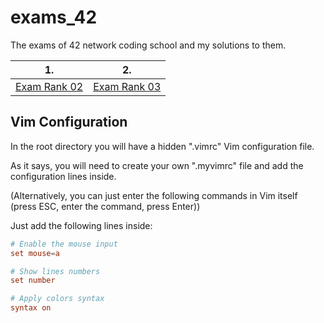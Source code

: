 # exams_42
The exams of 42 network coding school and my solutions to them.

| 1. | 2. |
-----|-----
[Exam Rank 02](https://github.com/Ysoroko/exams_42/tree/master/exam_rank02)| [Exam Rank 03](https://github.com/Ysoroko/exams_42/tree/master/exam_rank03)

## Vim Configuration
In the root directory you will have a hidden ".vimrc" Vim configuration file.

As it says, you will need to create your own ".myvimrc" file and add the configuration lines inside.

(Alternatively, you can just enter the following commands in Vim itself (press ESC, enter the command, press Enter))

Just add the following lines inside:

```conf
# Enable the mouse input
set mouse=a

# Show lines numbers
set number

# Apply colors syntax
syntax on
```
